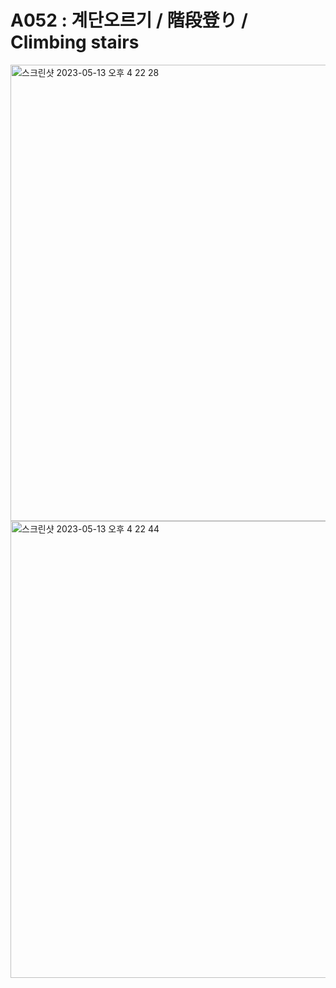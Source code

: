 # A052 : 계단오르기 / 階段登り / Climbing stairs
<img width="730" alt="스크린샷 2023-05-13 오후 4 22 28" src="https://github.com/BK-jp/Algorithm/assets/130284501/7a48a7c7-aa1b-47d1-98bd-c8cf55d06649">
<img width="731" alt="스크린샷 2023-05-13 오후 4 22 44" src="https://github.com/BK-jp/Algorithm/assets/130284501/a612077b-8d1f-43c7-bd17-dcfcf4292506">
